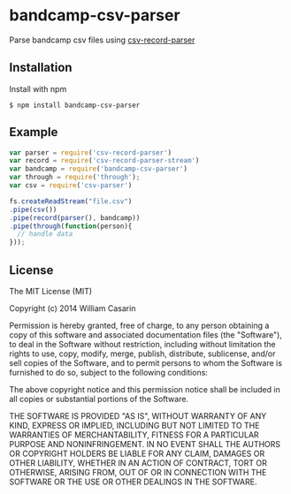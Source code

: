 
# bandcamp-csv-parser

  Parse bandcamp csv files using [csv-record-parser](https://github.com/jb55/csv-record-parser)

## Installation

  Install with npm

    $ npm install bandcamp-csv-parser

## Example

```js
var parser = require('csv-record-parser')
var record = require('csv-record-parser-stream')
var bandcamp = require('bandcamp-csv-parser')
var through = require('through');
var csv = require('csv-parser')

fs.createReadStream("file.csv")
.pipe(csv())
.pipe(record(parser(), bandcamp))
.pipe(through(function(person){
  // handle data
}));
```


## License

  The MIT License (MIT)

  Copyright (c) 2014 William Casarin

  Permission is hereby granted, free of charge, to any person obtaining a copy
  of this software and associated documentation files (the "Software"), to deal
  in the Software without restriction, including without limitation the rights
  to use, copy, modify, merge, publish, distribute, sublicense, and/or sell
  copies of the Software, and to permit persons to whom the Software is
  furnished to do so, subject to the following conditions:

  The above copyright notice and this permission notice shall be included in
  all copies or substantial portions of the Software.

  THE SOFTWARE IS PROVIDED "AS IS", WITHOUT WARRANTY OF ANY KIND, EXPRESS OR
  IMPLIED, INCLUDING BUT NOT LIMITED TO THE WARRANTIES OF MERCHANTABILITY,
  FITNESS FOR A PARTICULAR PURPOSE AND NONINFRINGEMENT. IN NO EVENT SHALL THE
  AUTHORS OR COPYRIGHT HOLDERS BE LIABLE FOR ANY CLAIM, DAMAGES OR OTHER
  LIABILITY, WHETHER IN AN ACTION OF CONTRACT, TORT OR OTHERWISE, ARISING FROM,
  OUT OF OR IN CONNECTION WITH THE SOFTWARE OR THE USE OR OTHER DEALINGS IN
  THE SOFTWARE.
